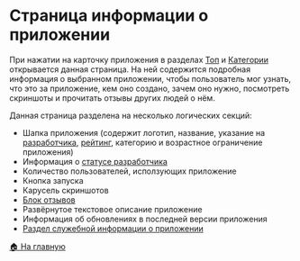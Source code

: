 # Страница информации о приложении
При нажатии на карточку приложения в разделах [Топ](/sections/top) и [Категории](/sections/categories) открывается данная страница. На ней содержится подробная информация о выбранном приложении, чтобы пользователь мог узнать, что это за приложение, кем оно создано, зачем оно нужно, посмотреть скриншоты и прочитать отзывы других людей о нём.

Данная страница разделена на несколько логических секций:
* Шапка приложения (содержит логотип, название, указание на [разработчика](/features/developer), [рейтинг](/features/app/rating), категорию и возрастное ограничение приложения)
* Информация о [статусе разработчика](/features/developer/status)
* Количество пользователей, исползующих приложение
* Кнопка запуска
* Карусель скриншотов
* [Блок отзывов](/features/app/reviews)
* Развёрнутое текстовое описание приложение
* Информация об обновлениях в последней версии приложения
* [Раздел служебной информации о приложении](/features/app/service-info)

[🏠 На главную](/)
